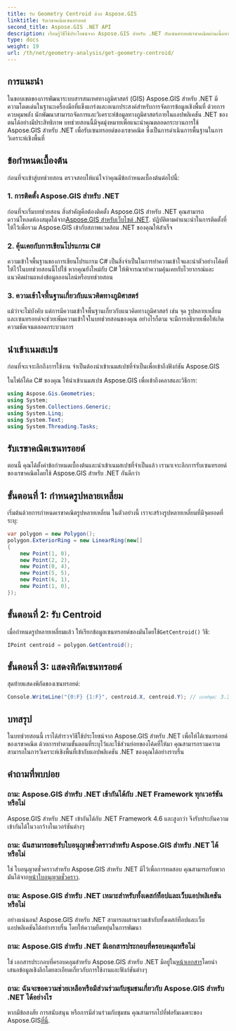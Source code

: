 ```yaml
---
title: รับ Geometry Centroid ด้วย Aspose.GIS
linktitle: รับเรขาคณิตเซนทรอยด์
second_title: Aspose.GIS .NET API
description: เรียนรู้วิธีใช้ประโยชน์จาก Aspose.GIS สำหรับ .NET กับเซนทรอยด์เรขาคณิตผ่านเนื้อหาที่ครอบคลุมนี้ ผสานรวมการวิเคราะห์เชิงพื้นที่เข้ากับแอปพลิเคชัน .NET ของคุณได้อย่างราบรื่น
type: docs
weight: 19
url: /th/net/geometry-analysis/get-geometry-centroid/
---
```

## การแนะนำ
ในขอบเขตของการพัฒนาระบบสารสนเทศทางภูมิศาสตร์ (GIS) Aspose.GIS สำหรับ .NET มีความโดดเด่นในฐานะเครื่องมือที่แข็งแกร่งและอเนกประสงค์สำหรับการจัดการข้อมูลเชิงพื้นที่ ด้วยการควบคุมพลัง นักพัฒนาสามารถจัดการและวิเคราะห์ข้อมูลทางภูมิศาสตร์ภายในแอปพลิเคชัน .NET ของตนได้อย่างมีประสิทธิภาพ บทช่วยสอนนี้มีจุดมุ่งหมายเพื่อแนะนำคุณตลอดกระบวนการใช้ Aspose.GIS สำหรับ .NET เพื่อรับเซนทรอยด์ของเรขาคณิต ซึ่งเป็นการดำเนินการพื้นฐานในการวิเคราะห์เชิงพื้นที่
## ข้อกำหนดเบื้องต้น
ก่อนที่จะเข้าสู่บทช่วยสอน ตรวจสอบให้แน่ใจว่าคุณมีข้อกำหนดเบื้องต้นต่อไปนี้:
### 1. การติดตั้ง Aspose.GIS สำหรับ .NET
 ก่อนที่จะเริ่มบทช่วยสอน สิ่งสำคัญคือต้องติดตั้ง Aspose.GIS สำหรับ .NET คุณสามารถดาวน์โหลดห้องสมุดได้จาก[Aspose.GIS สำหรับเว็บไซต์ .NET](https://releases.aspose.com/gis/net/). ปฏิบัติตามคำแนะนำในการติดตั้งที่ให้ไว้เพื่อรวม Aspose.GIS เข้ากับสภาพแวดล้อม .NET ของคุณให้สำเร็จ
### 2. คุ้นเคยกับการเขียนโปรแกรม C#
ความเข้าใจพื้นฐานของการเขียนโปรแกรม C# เป็นสิ่งจำเป็นในการทำความเข้าใจและนำตัวอย่างโค้ดที่ให้ไว้ในบทช่วยสอนนี้ไปใช้ หากคุณยังใหม่กับ C# ให้พิจารณาทำความคุ้นเคยกับไวยากรณ์และแนวคิดผ่านแหล่งข้อมูลออนไลน์หรือบทช่วยสอน
### 3. ความเข้าใจพื้นฐานเกี่ยวกับแนวคิดทางภูมิศาสตร์
แม้ว่าจะไม่บังคับ แต่การมีความเข้าใจพื้นฐานเกี่ยวกับแนวคิดทางภูมิศาสตร์ เช่น จุด รูปหลายเหลี่ยม และเซนทรอยด์จะช่วยเพิ่มความเข้าใจในบทช่วยสอนของคุณ อย่างไรก็ตาม จะมีการอธิบายเพื่อให้เกิดความชัดเจนตลอดกระบวนการ

## นำเข้าเนมสเปซ
ก่อนที่จะเจาะลึกถึงการใช้งาน จำเป็นต้องนำเข้าเนมสเปซที่จำเป็นเพื่อเข้าถึงฟังก์ชัน Aspose.GIS

ในไฟล์โค้ด C# ของคุณ ให้นำเข้าเนมสเปซ Aspose.GIS เพื่อเข้าถึงคลาสและวิธีการ:
```csharp
using Aspose.Gis.Geometries;
using System;
using System.Collections.Generic;
using System.Linq;
using System.Text;
using System.Threading.Tasks;
```
## รับเรขาคณิตเซนทรอยด์
ตอนนี้ คุณได้ตั้งค่าข้อกำหนดเบื้องต้นและนำเข้าเนมสเปซที่จำเป็นแล้ว เรามาเจาะลึกการรับเซนทรอยด์ของเรขาคณิตโดยใช้ Aspose.GIS สำหรับ .NET กันดีกว่า
## ขั้นตอนที่ 1: กำหนดรูปหลายเหลี่ยม
เริ่มต้นด้วยการกำหนดเรขาคณิตรูปหลายเหลี่ยม ในตัวอย่างนี้ เราจะสร้างรูปหลายเหลี่ยมที่มีจุดยอดที่ระบุ:
```csharp
var polygon = new Polygon();
polygon.ExteriorRing = new LinearRing(new[]
{
    new Point(1, 0),
    new Point(2, 2),
    new Point(0, 4),
    new Point(5, 5),
    new Point(6, 1),
    new Point(1, 0),
});
```
## ขั้นตอนที่ 2: รับ Centroid
 เมื่อกำหนดรูปหลายเหลี่ยมแล้ว ให้เรียกข้อมูลเซนทรอยด์ของมันโดยใช้`GetCentroid()` วิธี:
```csharp
IPoint centroid = polygon.GetCentroid();
```
## ขั้นตอนที่ 3: แสดงพิกัดเซนทรอยด์
สุดท้ายแสดงพิกัดของเซนทรอยด์:
```csharp
Console.WriteLine("{0:F} {1:F}", centroid.X, centroid.Y); // เอาท์พุต: 3.33 2.58
```

## บทสรุป
ในบทช่วยสอนนี้ เราได้สำรวจวิธีใช้ประโยชน์จาก Aspose.GIS สำหรับ .NET เพื่อให้ได้เซนทรอยด์ของเรขาคณิต ด้วยการทำตามขั้นตอนที่ระบุไว้และใช้ส่วนย่อยของโค้ดที่ให้มา คุณสามารถรวมความสามารถในการวิเคราะห์เชิงพื้นที่เข้ากับแอปพลิเคชัน .NET ของคุณได้อย่างราบรื่น
## คำถามที่พบบ่อย
### ถาม: Aspose.GIS สำหรับ .NET เข้ากันได้กับ .NET Framework ทุกเวอร์ชันหรือไม่
Aspose.GIS สำหรับ .NET เข้ากันได้กับ .NET Framework 4.6 และสูงกว่า จึงรับประกันความเข้ากันได้ในวงกว้างในเวอร์ชันต่างๆ
### ถาม: ฉันสามารถขอรับใบอนุญาตชั่วคราวสำหรับ Aspose.GIS สำหรับ .NET ได้หรือไม่
 ใช่ ใบอนุญาตชั่วคราวสำหรับ Aspose.GIS สำหรับ .NET มีไว้เพื่อการทดสอบ คุณสามารถรับพวกมันได้จาก[หน้าใบอนุญาตชั่วคราว](https://purchase.aspose.com/temporary-license/).
### ถาม: Aspose.GIS สำหรับ .NET เหมาะสำหรับทั้งเดสก์ท็อปและเว็บแอปพลิเคชันหรือไม่
อย่างแน่นอน! Aspose.GIS สำหรับ .NET สามารถผสานรวมเข้ากับทั้งเดสก์ท็อปและเว็บแอปพลิเคชันได้อย่างราบรื่น โดยให้ความยืดหยุ่นในการพัฒนา
### ถาม: Aspose.GIS สำหรับ .NET มีเอกสารประกอบที่ครอบคลุมหรือไม่
 ใช่ เอกสารประกอบที่ครอบคลุมสำหรับ Aspose.GIS สำหรับ .NET มีอยู่ใน[หน้าเอกสาร](https://reference.aspose.com/gis/net/)โดยนำเสนอข้อมูลเชิงลึกโดยละเอียดเกี่ยวกับการใช้งานและฟังก์ชันต่างๆ
### ถาม: ฉันจะขอความช่วยเหลือหรือมีส่วนร่วมกับชุมชนเกี่ยวกับ Aspose.GIS สำหรับ .NET ได้อย่างไร
 หากมีข้อสงสัย การสนับสนุน หรือการมีส่วนร่วมกับชุมชน คุณสามารถไปที่ฟอรัมเฉพาะของ Aspose.GIS[ที่นี่](https://forum.aspose.com/c/gis/33).